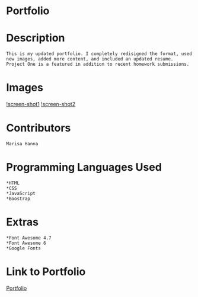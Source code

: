 
#   Portfolio



#   Description

    This is my updated portfolio. I completely redisigned the format, used new images, added more content, and included an updated resume. Project One is a featured in addition to recent homework submissions.



#   Images

[!screen-shot1](./images/screen-shot1)
[!screen-shot2](./images/screen-shot2)



#   Contributors

    Marisa Hanna



#   Programming Languages Used

    *HTML
    *CSS
    *JavaScript
    *Boostrap



#   Extras

    *Font Awesome 4.7
    *Font Awesome 6
    *Google Fonts


#   Link to Portfolio

[Portfolio]()
